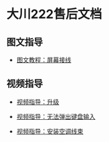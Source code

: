 
# 大川222售后文档

## 图文指导

- [图文教程：屏幕接线](screen-circuit)

## 视频指导

- [视频指导：升级](video-upgrade)

- [视频指导：无法弹出键盘输入](video-input)

- [视频指导：安装空调线束](video-aircondition)
